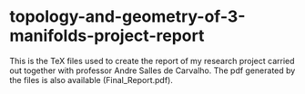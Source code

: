 # topology-and-geometry-of-3-manifolds-project-report

This is the TeX files used to create the report of my research project carried out together with professor Andre Salles de Carvalho. The pdf generated by the files is also available (Final_Report.pdf).
